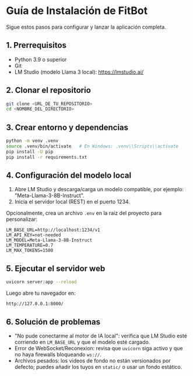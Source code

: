 # Guía de Instalación de FitBot

Sigue estos pasos para configurar y lanzar la aplicación completa.

## 1. Prerrequisitos
- Python 3.9 o superior
- Git
- LM Studio (modelo Llama 3 local): https://lmstudio.ai/

## 2. Clonar el repositorio
```bash
git clone <URL_DE_TU_REPOSITORIO>
cd <NOMBRE_DEL_DIRECTORIO>
```

## 3. Crear entorno y dependencias
```bash
python -m venv .venv
source .venv/bin/activate   # En Windows: .venv\\Scripts\\activate
pip install -U pip
pip install -r requirements.txt
```

## 4. Configuración del modelo local
1) Abre LM Studio y descarga/carga un modelo compatible, por ejemplo: "Meta-Llama-3-8B-Instruct".
2) Inicia el servidor local (REST) en el puerto 1234.

Opcionalmente, crea un archivo `.env` en la raíz del proyecto para personalizar:
```
LM_BASE_URL=http://localhost:1234/v1
LM_API_KEY=not-needed
LM_MODEL=Meta-Llama-3-8B-Instruct
LM_TEMPERATURE=0.7
LM_MAX_TOKENS=1500
```

## 5. Ejecutar el servidor web
```bash
uvicorn server:app --reload
```
Luego abre tu navegador en:
```
http://127.0.0.1:8000/
```

## 6. Solución de problemas
- "No pude conectarme al motor de IA local": verifica que LM Studio esté corriendo en `LM_BASE_URL` y que el modelo esté cargado.
- Error de WebSocket/Reconexion: revisa que `uvicorn` siga activo y que no haya firewalls bloqueando `ws://`.
- Archivos pesados: los videos de fondo no están versionados por defecto; puedes añadir los tuyos en `static/` o usar un fondo estático.
